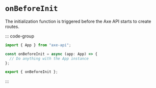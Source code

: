 # `onBeforeInit`

The initialization function is triggered before the Axe API starts to create routes.

::: code-group

```ts [app/v1/init.ts]
import { App } from "axe-api";

const onBeforeInit = async (app: App) => {
  // Do anything with the App instance
};

export { onBeforeInit };
```

:::
